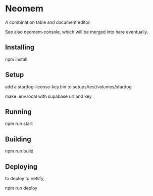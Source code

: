 # Neomem

A combination table and document editor.

See also neomem-console, which will be merged into here eventually.

## Installing

npm install

## Setup

add a stardog-license-key.bin to setups/test/volumes/stardog

make .env.local with supabase url and key

## Running

npm run start

## Building

npm run build

## Deploying

to deploy to netlify,

npm run deploy
